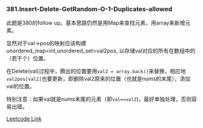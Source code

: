 ### 381.Insert-Delete-GetRandom-O-1-Duplicates-allowed

此题是380的follow up。基本思路仍然是用Map来查找元素，用array来新增元素。

显然对于val->pos的映射应该构建 unordered_map<int,unordered_set<int>>val2pos, 以存储val对应的所有在数组中的（若干个）位置。

在Delete(val)过程中，腾出的位置要用```val2 = array.back()```来替换，相应地```val2pos[val2]```也要更新，即删除val2原来的位置（也就是nums的末尾），添加val的位置。

特别注意：如果val就是nums末尾的元素（即```val==val2```)，最好单独处理，否则容易出错。


[Leetcode Link](https://leetcode.com/problems/insert-delete-getrandom-o-1-duplicates-allowed)
